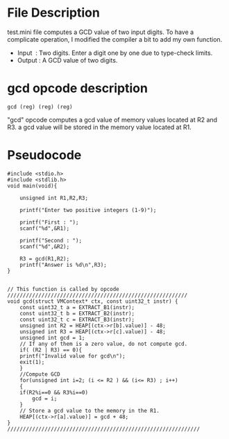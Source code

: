 # File Description
test.mini file computes a GCD value of two input digits.
To have a complicate operation, I modified the compiler a bit to add my own function.

- Input  : Two digits. Enter a digit one by one due to type-check limits.
- Output : A GCD value of two digits.

# gcd opcode description
	
	gcd (reg) (reg) (reg)

"gcd" opcode computes a gcd value of memory values located at R2 and R3.
a gcd value will be stored in the memory value located at R1.
 

# Pseudocode

    #include <stdio.h>
    #include <stdlib.h>
	void main(void){

		unsigned int R1,R2,R3;

		printf("Enter two positive integers (1-9)");

		printf("First : ");
		scanf("%d",&R1);

		printf("Second : ");
		scanf("%d",&R2);

		R3 = gcd(R1,R2);
		printf("Answer is %d\n",R3); 
	}


	// This function is called by opcode
	//////////////////////////////////////////////////////////
	void gcd(struct VMContext* ctx, const uint32_t instr) {
	    const uint32_t a = EXTRACT_B1(instr);                
	    const uint32_t b = EXTRACT_B2(instr);
	    const uint32_t c = EXTRACT_B3(instr);          
	    unsigned int R2 = HEAP[(ctx->r[b].value)] - 48;
	    unsigned int R3 = HEAP[(ctx->r[c].value)] - 48;
	    unsigned int gcd = 1;
	    // If any of them is a zero value, do not compute gcd.
	    if( (R2 | R3) == 0){
		printf("Invalid value for gcd\n");
		exit(1);
	    }
	    //Compute GCD
	    for(unsigned int i=2; (i <= R2 ) && (i<= R3) ; i++)
	    {        
		if(R2%i==0 && R3%i==0)
		    gcd = i;
	    }      
	    // Store a gcd value to the memory in the R1.
	    HEAP[(ctx->r[a].value)] = gcd + 48;
	}
	//////////////////////////////////////////////////////////////
